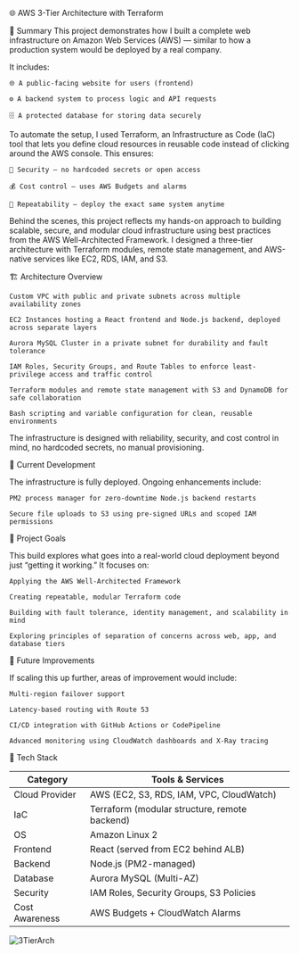 🌐 AWS 3-Tier Architecture with Terraform

📝 Summary 
This project demonstrates how I built a complete web infrastructure on Amazon Web Services (AWS) — similar to how a production system would be deployed by a real company.

It includes:

    🌐 A public-facing website for users (frontend)

    ⚙️ A backend system to process logic and API requests

    🗄️ A protected database for storing data securely

To automate the setup, I used Terraform, an Infrastructure as Code (IaC) tool that lets you define cloud resources in reusable code instead of clicking around the AWS console. This ensures:

    🔐 Security – no hardcoded secrets or open access

    💰 Cost control – uses AWS Budgets and alarms

    🔁 Repeatability – deploy the exact same system anytime

Behind the scenes, this project reflects my hands-on approach to building scalable, secure, and modular cloud infrastructure using best practices from the AWS Well-Architected Framework. I designed a three-tier architecture with Terraform modules, remote state management, and AWS-native services like EC2, RDS, IAM, and S3.


🏗️ Architecture Overview


    Custom VPC with public and private subnets across multiple availability zones

    EC2 Instances hosting a React frontend and Node.js backend, deployed across separate layers

    Aurora MySQL Cluster in a private subnet for durability and fault tolerance

    IAM Roles, Security Groups, and Route Tables to enforce least-privilege access and traffic control

    Terraform modules and remote state management with S3 and DynamoDB for safe collaboration

    Bash scripting and variable configuration for clean, reusable environments

The infrastructure is designed with reliability, security, and cost control in mind, no hardcoded secrets, no manual provisioning.


🚧 Current Development


The infrastructure is fully deployed. Ongoing enhancements include:

    PM2 process manager for zero-downtime Node.js backend restarts

    Secure file uploads to S3 using pre-signed URLs and scoped IAM permissions
    

🤔 Project Goals


This build explores what goes into a real-world cloud deployment beyond just “getting it working.” It focuses on:

    Applying the AWS Well-Architected Framework

    Creating repeatable, modular Terraform code

    Building with fault tolerance, identity management, and scalability in mind

    Exploring principles of separation of concerns across web, app, and database tiers
    

🧠 Future Improvements


If scaling this up further, areas of improvement would include:

    Multi-region failover support

    Latency-based routing with Route 53

    CI/CD integration with GitHub Actions or CodePipeline

    Advanced monitoring using CloudWatch dashboards and X-Ray tracing
    

🔧 Tech Stack


| Category       | Tools & Services                              |
| -------------- | --------------------------------------------- |
| Cloud Provider | AWS (EC2, S3, RDS, IAM, VPC, CloudWatch)      |
| IaC            | Terraform (modular structure, remote backend) |
| OS             | Amazon Linux 2                                |
| Frontend       | React (served from EC2 behind ALB)            |
| Backend        | Node.js (PM2-managed)                         |
| Database       | Aurora MySQL (Multi-AZ)                       |
| Security       | IAM Roles, Security Groups, S3 Policies       |
| Cost Awareness | AWS Budgets + CloudWatch Alarms               |


![3TierArch](https://github.com/user-attachments/assets/2d0a81cb-dd0e-42ca-becc-307e8a7c6dd9)



